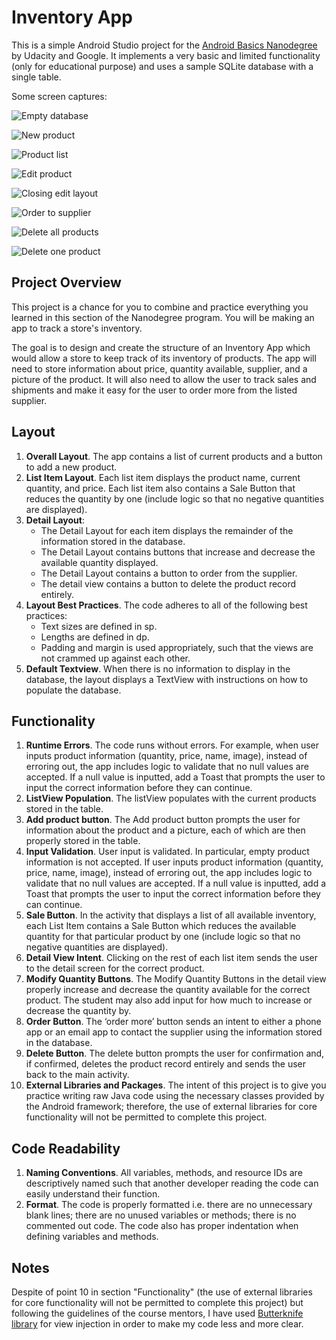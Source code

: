 # Inventory App
This is a simple Android Studio project for the [Android Basics Nanodegree](https://www.udacity.com/course/android-basics-nanodegree-by-google--nd803) by Udacity and Google. It implements a very basic and limited functionality (only for educational purpose) and uses a sample SQLite database with a single table. 

Some screen captures:

![Empty database](https://github.com/dburgosp/InventoryApp/blob/master/img_empty_database.jpg?raw=true)

![New product](https://github.com/dburgosp/InventoryApp/blob/master/img_new_product.jpg?raw=true)

![Product list](https://github.com/dburgosp/InventoryApp/blob/master/img_products_list.jpg?raw=true)

![Edit product](https://github.com/dburgosp/InventoryApp/blob/master/img_edit_product.jpg?raw=true)

![Closing edit layout](https://github.com/dburgosp/InventoryApp/blob/master/img_exit_editing.jpg?raw=true)

![Order to supplier](https://github.com/dburgosp/InventoryApp/blob/master/img_supplier_order.jpg?raw=true)

![Delete all products](https://github.com/dburgosp/InventoryApp/blob/master/img_delete_all.jpg?raw=true)

![Delete one product](https://github.com/dburgosp/InventoryApp/blob/master/img_delete_product.jpg?raw=true)

## Project Overview
This project is a chance for you to combine and practice everything you learned in this section of the Nanodegree program. You will be making an app to track a store's inventory.

The goal is to design and create the structure of an Inventory App which would allow a store to keep track of its inventory of products. The app will need to store information about price, quantity available, supplier, and a picture of the product. It will also need to allow the user to track sales and shipments and make it easy for the user to order more from the listed supplier.

## Layout

1. **Overall Layout**. The app contains a list of current products and a button to add a new product.
2. **List Item Layout**. Each list item displays the product name, current quantity, and price. Each list item also contains a Sale Button that reduces the quantity by one (include logic so that no negative quantities are displayed).
3. **Detail Layout**:
   * The Detail Layout for each item displays the remainder of the information stored in the database.
   * The Detail Layout contains buttons that increase and decrease the available quantity displayed.
   * The Detail Layout contains a button to order from the supplier.
   * The detail view contains a button to delete the product record entirely.
4. **Layout Best Practices**. The code adheres to all of the following best practices:
   * Text sizes are defined in sp.
   * Lengths are defined in dp.
   * Padding and margin is used appropriately, such that the views are not crammed up against each other.
5. **Default Textview**. When there is no information to display in the database, the layout displays a TextView with instructions on how to populate the database.

## Functionality
1. **Runtime Errors**. The code runs without errors. For example, when user inputs product information (quantity, price, name, image), instead of erroring out, the app includes logic to validate that no null values are accepted. If a null value is inputted, add a Toast that prompts the user to input the correct information before they can continue.
2. **ListView Population**. The listView populates with the current products stored in the table.
3. **Add product button**. The Add product button prompts the user for information about the product and a picture, each of which are then properly stored in the table.
4. **Input Validation**. User input is validated. In particular, empty product information is not accepted. If user inputs product information (quantity, price, name, image), instead of erroring out, the app includes logic to validate that no null values are accepted. If a null value is inputted, add a Toast that prompts the user to input the correct information before they can continue.
5. **Sale Button**. In the activity that displays a list of all available inventory, each List Item contains a Sale Button which reduces the available quantity for that particular product by one (include logic so that no negative quantities are displayed).
6. **Detail View Intent**. Clicking on the rest of each list item sends the user to the detail screen for the correct product.
7. **Modify Quantity Buttons**. The Modify Quantity Buttons in the detail view properly increase and decrease the quantity available for the correct product. The student may also add input for how much to increase or decrease the quantity by.
8. **Order Button**. The ‘order more’ button sends an intent to either a phone app or an email app to contact the supplier using the information stored in the database.
9. **Delete Button**. The delete button prompts the user for confirmation and, if confirmed, deletes the product record entirely and sends the user back to the main activity.
10. **External Libraries and Packages**. The intent of this project is to give you practice writing raw Java code using the necessary classes provided by the Android framework; therefore, the use of external libraries for core functionality will not be permitted to complete this project.

## Code Readability
1. **Naming Conventions**. All variables, methods, and resource IDs are descriptively named such that another developer reading the code can easily understand their function.
2. **Format**. The code is properly formatted i.e. there are no unnecessary blank lines; there are no unused variables or methods; there is no commented out code. The code also has proper indentation when defining variables and methods.

## Notes
Despite of point 10 in section "Functionality" (the use of external libraries for core functionality will not be permitted to complete this project) but following the guidelines of the course mentors, I have used [Butterknife library](http://jakewharton.github.io/butterknife/) for view injection in order to make my code less and more clear.
